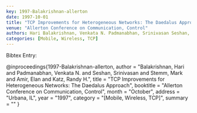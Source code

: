 ```yaml
---
key: 1997-Balakrishnan-allerton
date: 1997-10-01
title: "TCP Improvements for Heterogeneous Networks: The Daedalus Approach"
venue: "Allerton Conference on Communication, Control"
authors: Hari Balakrishnan, Venkata N. Padmanabhan, Srinivasan Seshan, Mark Stemm, Elan Amir and Randy H. Katz
categories: [Mobile, Wireless, TCP]
---
```


Bibtex Entry:

@inproceedings{1997-Balakrishnan-allerton,
    author = "Balakrishnan, Hari and Padmanabhan, Venkata N. and Seshan, Srinivasan and Stemm, Mark and Amir, Elan and Katz, Randy H.",
    title = "TCP Improvements for Heterogeneous Networks: The Daedalus Approach",
    booktitle = "Allerton Conference on Communication, Control",
    month = "October",
    address = "Urbana, IL",
    year = "1997",
    category = "[Mobile, Wireless, TCP]",
    summary = ""
}

